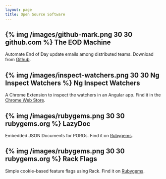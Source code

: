 ```yaml
---
layout: page
title: Open Source Software
---
```


## {% img /images/github-mark.png 30 30 github.com %} The EOD Machine

Automate End of Day update emails among distributed teams. Download from [Github](https://github.com/ryanoglesby08/the-eod-machine).


## {% img /images/inspect-watchers.png 30 30 Ng Inspect Watchers %} Ng Inspect Watchers

A Chrome Extension to inspect the watchers in an Angular app. Find it in the [Chrome Web Store](https://chrome.google.com/webstore/detail/angularjs-inspect-watcher/gdfcinoagafkodbnkjemaajfahnmfkhg).


## {% img /images/rubygems.png 30 30 rubygems.org %} LazyDoc

Embedded JSON Documents for POROs. Find it on [Rubygems](https://rubygems.org/gems/lazy_doc).


## {% img /images/rubygems.png 30 30 rubygems.org %} Rack Flags

Simple cookie-based feature flags using Rack. Find it on [Rubygems](https://rubygems.org/gems/rack-flags).
